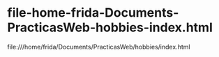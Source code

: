 # file-home-frida-Documents-PracticasWeb-hobbies-index.html
file:///home/frida/Documents/PracticasWeb/hobbies/index.html
